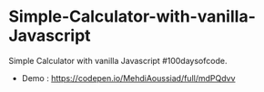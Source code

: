 # Simple-Calculator-with-vanilla-Javascript
Simple Calculator with vanilla Javascript #100daysofcode.
- Demo : https://codepen.io/MehdiAoussiad/full/mdPQdvv
